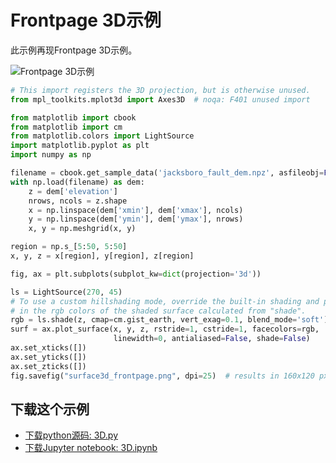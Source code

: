# Frontpage 3D示例

此示例再现Frontpage 3D示例。

![Frontpage 3D示例](https://matplotlib.org/_images/sphx_glr_3D_001.png)

```python
# This import registers the 3D projection, but is otherwise unused.
from mpl_toolkits.mplot3d import Axes3D  # noqa: F401 unused import

from matplotlib import cbook
from matplotlib import cm
from matplotlib.colors import LightSource
import matplotlib.pyplot as plt
import numpy as np

filename = cbook.get_sample_data('jacksboro_fault_dem.npz', asfileobj=False)
with np.load(filename) as dem:
    z = dem['elevation']
    nrows, ncols = z.shape
    x = np.linspace(dem['xmin'], dem['xmax'], ncols)
    y = np.linspace(dem['ymin'], dem['ymax'], nrows)
    x, y = np.meshgrid(x, y)

region = np.s_[5:50, 5:50]
x, y, z = x[region], y[region], z[region]

fig, ax = plt.subplots(subplot_kw=dict(projection='3d'))

ls = LightSource(270, 45)
# To use a custom hillshading mode, override the built-in shading and pass
# in the rgb colors of the shaded surface calculated from "shade".
rgb = ls.shade(z, cmap=cm.gist_earth, vert_exag=0.1, blend_mode='soft')
surf = ax.plot_surface(x, y, z, rstride=1, cstride=1, facecolors=rgb,
                       linewidth=0, antialiased=False, shade=False)
ax.set_xticks([])
ax.set_yticks([])
ax.set_zticks([])
fig.savefig("surface3d_frontpage.png", dpi=25)  # results in 160x120 px image
```

## 下载这个示例
            
- [下载python源码: 3D.py](https://matplotlib.org/_downloads/3D.py)
- [下载Jupyter notebook: 3D.ipynb](https://matplotlib.org/_downloads/3D.ipynb)
